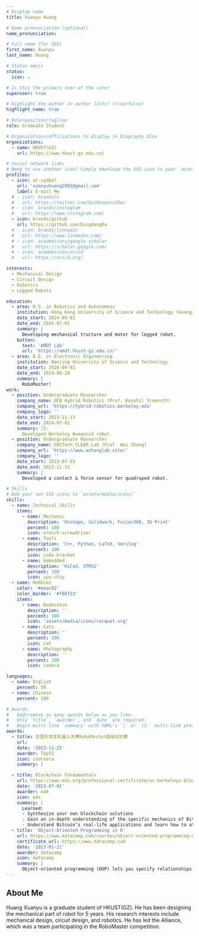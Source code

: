 ```yaml
---
# Display name
title: Xuanyu Huang

# Name pronunciation (optional)
name_pronunciation:

# Full name (for SEO)
first_name: Xuanyu
last_name: Huang

# Status emoji
status:
  icon: ☕️

# Is this the primary user of the site?
superuser: true

# Highlight the author in author lists? (true/false)
highlight_name: true

# Role/position/tagline
role: Graduate Student

# Organizations/Affiliations to display in Biography blox
organizations:
  - name: HKUST(GZ)
    url: https://www.hkust-gz.edu.cn/

# Social network links
# Need to use another icon? Simply download the SVG icon to your `assets/media/icons/` folder.
profiles:
  - icon: at-symbol
    url: 'xuanyuhuang2001@gmail.com'
    label: E-mail Me
  # - icon: brands/x
  #   url: https://twitter.com/GetResearchDev
  # - icon: brands/instagram
  #   url: https://www.instagram.com/
  - icon: brands/github
    url: https://github.com/DingdangDa
  # - icon: brands/linkedin
  #   url: https://www.linkedin.com/
  # - icon: academicons/google-scholar
  #   url: https://scholar.google.com/
  # - icon: academicons/orcid
  #   url: https://orcid.org/

interests:
  - Mechanical Design
  - Circuit Design
  - Robotics
  - Legged Robots

education:
  - area: M.S. in Robotics and Autonomous
    institution: Hong Kong University of Science and Technology (Guangzhou)
    date_start: 2024-09-01
    date_end: 2026-07-01
    summary: |
      Developing mechanical tructure and motor for legged robot.
    button:
      text: 'AMDT Lab'
      url: 'https://amdt.hkust-gz.edu.cn/'
  - area: B.E. in Electronic Engineering
    institution: Nanjing University of Sciencs and Technology
    date_start: 2020-09-01
    date_end: 2024-06-20
    summary: |
      RoboMaster!
work:
  - position: Undergraduate Researcher
    company_name: UCB Hybrid Robotics (Prof. Koushil Sreenath)
    company_url: 'https://hybrid-robotics.berkeley.edu'
    company_logo: ''
    date_start: 2023-11-13
    date_end: 2024-07-01
    summary: |2-
      Developed Berkeley Humanoid robot.
  - position: Undergraduate Researcher
    company_name: SUSTech CLEAR Lab (Prof. Wei Zhang)
    company_url: 'https://www.wzhanglab.site/'
    company_logo: ''
    date_start: 2023-07-03
    date_end: 2023-11-13
    summary: |
      Developed a contact & force sensor for quadruped robot.

# Skills
# Add your own SVG icons to `assets/media/icons/`
skills:
  - name: Technical Skills
    items:
      - name: Mechanic
        description: 'Onshape, Solidwork, Fusion360, 3D Print'
        percent: 100
        icon: wrench-screwdriver
      - name: Tools
        description: 'C++, Python, LaTeX, Verilog'
        percent: 100
        icon: code-bracket
      - name: Embedded
        description: 'KiCad, STM32'
        percent: 100
        icon: cpu-chip
  - name: Hobbies
    color: '#eeac02'
    color_border: '#f0bf23'
    items:
      - name: Badminton
        description: ''
        percent: 100
        icon: 'assets/media/icons/racquet.svg'
      - name: Cats
        description: ''
        percent: 100
        icon: cat
      - name: Photography
        description: ''
        percent: 100
        icon: camera

languages:
  - name: English
    percent: 50
  - name: Chinese
    percent: 100

# Awards.
#   Add/remove as many awards below as you like.
#   Only `title`, `awarder`, and `date` are required.
#   Begin multi-line `summary` with YAML's `|` or `|2-` multi-line prefix and indent 2 spaces below.
awards:
  - title: 全国大学生机器人大赛RoboMaster超级对抗赛
    url: 
    date: '2023-11-25'
    awarder: Top32
    icon: coursera
    summary: |

  - title: Blockchain Fundamentals
    url: https://www.edx.org/professional-certificate/uc-berkeleyx-blockchain-fundamentals
    date: '2023-07-01'
    awarder: edX
    icon: edx
    summary: |
      Learned:
      - Synthesize your own blockchain solutions
      - Gain an in-depth understanding of the specific mechanics of Bitcoin
      - Understand Bitcoin’s real-life applications and learn how to attack and destroy Bitcoin, Ethereum, smart contracts and Dapps, and alternatives to Bitcoin’s Proof-of-Work consensus algorithm
  - title: 'Object-Oriented Programming in R'
    url: https://www.datacamp.com/courses/object-oriented-programming-with-s3-and-r6-in-r
    certificate_url: https://www.datacamp.com
    date: '2023-01-21'
    awarder: datacamp
    icon: datacamp
    summary: |
      Object-oriented programming (OOP) lets you specify relationships between functions and the objects that they can act on, helping you manage complexity in your code. This is an intermediate level course, providing an introduction to OOP, using the S3 and R6 systems. S3 is a great day-to-day R programming tool that simplifies some of the functions that you write. R6 is especially useful for industry-specific analyses, working with web APIs, and building GUIs.
---
```


## About Me

Huang Xuanyu is a graduate student of HKUST(GZ). He has been designing the mechanical part of robot for 5 years. His research interests include mechanical design, circuit design, and robotics. He has led the Alliance, which was a team participating in the RoboMaster competition.
